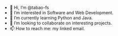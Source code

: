 - 👋 Hi, I’m @tabao-fs
- 👀 I’m interested in Software and Web Development.
- 🌱 I’m currently learning Python and Java.
- 💞️ I’m looking to collaborate on interesting projects.
- 📫 How to reach me: my linked email.

<!---
tabao-fs/tabao-fs is a ✨ special ✨ repository because its `README.md` (this file) appears on your GitHub profile.
You can click the Preview link to take a look at your changes.
--->
